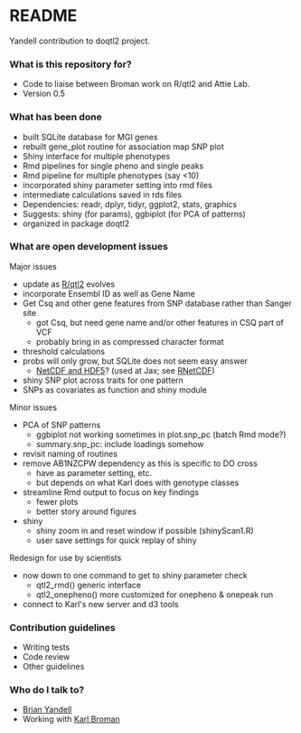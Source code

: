 # README #

Yandell contribution to doqtl2 project.

### What is this repository for? ###

* Code to liaise between Broman work on R/qtl2 and Attie Lab.
* Version 0.5

### What has been done ###

* built SQLite database for MGI genes
* rebuilt gene_plot routine for association map SNP plot
* Shiny interface for multiple phenotypes
* Rmd pipelines for single pheno and single peaks
* Rmd pipeline for multiple phenotypes (say <10)
* incorporated shiny parameter setting into rmd files
* intermediate calculations saved in rds files
* Dependencies: readr, dplyr, tidyr, ggplot2, stats, graphics
* Suggests: shiny (for params), ggbiplot (for PCA of patterns)
* organized in package doqtl2

### What are open development issues ###

Major issues

* update as [R/qtl2](http://kbroman.org/qtl2/) evolves
* incorporate Ensembl ID as well as Gene Name
* Get Csq and other gene features from SNP database rather than Sanger site
  + got Csq, but need gene name and/or other features in CSQ part of VCF
  + probably bring in as compressed character format
* threshold calculations
* probs will only grow, but SQLite does not seem easy answer
  + [NetCDF and HDF5](http://www.unidata.ucar.edu/software/netcdf/docs/interoperability_hdf5.html)? (used at Jax; see [RNetCDF](https://cran.r-project.org/web/packages/RNetCDF/index.html))
* shiny SNP plot across traits for one pattern
* SNPs as covariates as function and shiny module

Minor issues

* PCA of SNP patterns
  + ggbiplot not working sometimes in plot.snp_pc (batch Rmd mode?)
  + summary.snp_pc: include loadings somehow
* revisit naming of routines
* remove AB1NZCPW dependency as this is specific to DO cross
  + have as parameter setting, etc.
  + but depends on what Karl does with genotype classes
* streamline Rmd output to focus on key findings
  + fewer plots
  + better story around figures
* shiny
  + shiny zoom in and reset window if possible (shinyScan1.R)
  + user save settings for quick replay of shiny

Redesign for use by scientists

* now down to one command to get to shiny parameter check
  + qtl2_rmd() generic interface
  + qtl2_onepheno() more customized for onepheno & onepeak run
* connect to Karl's new server and d3 tools

### Contribution guidelines ###

* Writing tests
* Code review
* Other guidelines

### Who do I talk to? ###

* [Brian Yandell](http://bitbucket.org/byandell)
* Working with [Karl Broman](http://bitbucket.org/kbroman)
